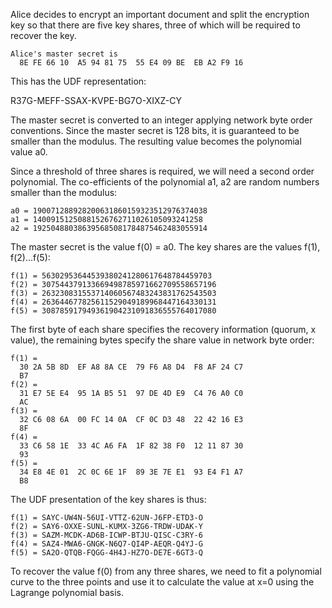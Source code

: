 
Alice decides to encrypt an important document and split the encryption key so that
there are five key shares, three of which will be required to recover the key.

~~~~
Alice's master secret is
  8E FE 66 10  A5 94 81 75  55 E4 09 BE  EB A2 F9 16
~~~~

This has the UDF representation:

R37G-MEFF-SSAX-KVPE-BG7O-XIXZ-CY

The master secret is converted to an integer applying network byte order conventions.
Since the master secret is 128 bits, it is guaranteed to be smaller than the modulus.
The resulting value becomes the polynomial value a0.

Since a threshold of three shares is required, we will need a second order polynomial.
The co-efficients of the polynomial a1, a2 are random numbers smaller than the 
modulus:

~~~~
a0 = 190071288928200631860159323512976374038
a1 = 14009151250881526762711026105093241258
a2 = 192504880386395685081784875462483055914
~~~~

The master secret is the value f(0) = a0. The key shares are the values f(1), f(2)...f(5):

~~~~
f(1) = 56302953644539380241280617648784459703
f(2) = 307544379133669498785971662709558657196
f(3) = 263230831553714060567483243831762543503
f(4) = 263644677825611529049189968447164330131
f(5) = 308785917949361904231091836555764017080
~~~~

The first byte of each share specifies the recovery information (quorum, x value), the
remaining bytes specify the share value in network byte order:

~~~~
f(1) = 
  30 2A 5B 8D  EF A8 8A CE  79 F6 A8 D4  F8 AF 24 C7
  B7
f(2) = 
  31 E7 5E E4  95 1A B5 51  97 DE 4D E9  C4 76 A0 C0
  AC
f(3) = 
  32 C6 08 6A  00 FC 14 0A  CF 0C D3 48  22 42 16 E3
  8F
f(4) = 
  33 C6 58 1E  33 4C A6 FA  1F 82 38 F0  12 11 87 30
  93
f(5) = 
  34 E8 4E 01  2C 0C 6E 1F  89 3E 7E E1  93 E4 F1 A7
  B8
~~~~

The UDF presentation of the key shares is thus:

~~~~
f(1) = SAYC-UW4N-56UI-VTTZ-62UN-J6FP-ETD3-O
f(2) = SAY6-OXXE-SUNL-KUMX-3ZG6-TRDW-UDAK-Y
f(3) = SAZM-MCDK-AD6B-ICWP-BTJU-QISC-C3RY-6
f(4) = SAZ4-MWA6-GNGK-N6Q7-QI4P-AEQR-Q4YJ-G
f(5) = SA2O-QTQB-FQGG-4H4J-HZ7O-DE7E-6GT3-Q
~~~~

To recover the value f(0) from any three shares, we need to fit a polynomial curve to 
the three points and use it to calculate the value at x=0 using the Lagrange polynomial
basis.
